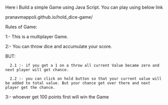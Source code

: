 Here i Build a simple Game using Java Script. You can play using below link

pranavmappoli.github.io/hold_dice-game/

Rules of Game:

1:- This is a multiplayer Game.

2:- You can throw dice and accumulate your score.

   BUT:
   
      2.1 :- if you get a 1 on a throw all current Value became zero and next player will get chance.
      
      2.2 :- you can click on hold button so that your current value will be added to total value. But your chance get over there and next player get the chance.
      
3:- whoever get 100 points first will win the Game

